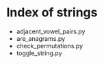 # Index of strings

* adjacent_vowel_pairs.py
* are_anagrams.py
* check_permutations.py
* toggle_string.py
